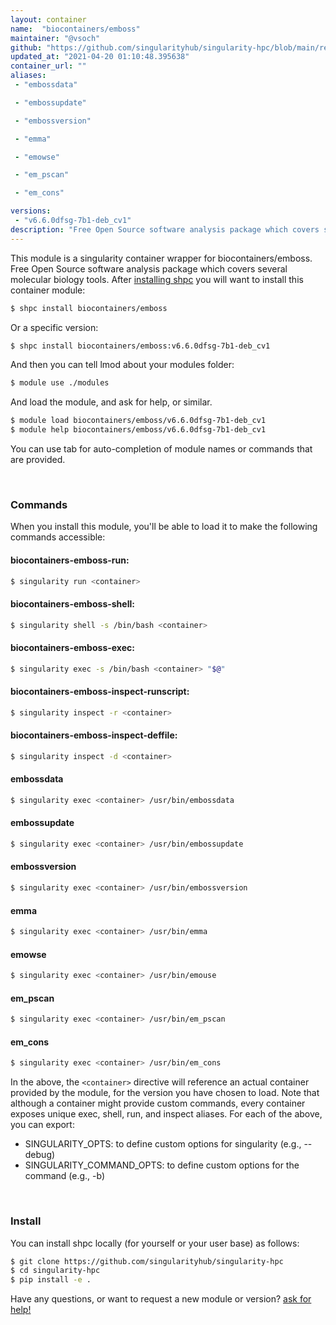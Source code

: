```yaml
---
layout: container
name:  "biocontainers/emboss"
maintainer: "@vsoch"
github: "https://github.com/singularityhub/singularity-hpc/blob/main/registry/biocontainers/emboss/container.yaml"
updated_at: "2021-04-20 01:10:48.395638"
container_url: ""
aliases:
 - "embossdata"

 - "embossupdate"

 - "embossversion"

 - "emma"

 - "emowse"

 - "em_pscan"

 - "em_cons"

versions:
 - "v6.6.0dfsg-7b1-deb_cv1"
description: "Free Open Source software analysis package which covers several molecular biology tools."
---
```


This module is a singularity container wrapper for biocontainers/emboss.
Free Open Source software analysis package which covers several molecular biology tools.
After [installing shpc](#install) you will want to install this container module:

```bash
$ shpc install biocontainers/emboss
```

Or a specific version:

```bash
$ shpc install biocontainers/emboss:v6.6.0dfsg-7b1-deb_cv1
```

And then you can tell lmod about your modules folder:

```bash
$ module use ./modules
```

And load the module, and ask for help, or similar.

```bash
$ module load biocontainers/emboss/v6.6.0dfsg-7b1-deb_cv1
$ module help biocontainers/emboss/v6.6.0dfsg-7b1-deb_cv1
```

You can use tab for auto-completion of module names or commands that are provided.

<br>

### Commands

When you install this module, you'll be able to load it to make the following commands accessible:

#### biocontainers-emboss-run:

```bash
$ singularity run <container>
```

#### biocontainers-emboss-shell:

```bash
$ singularity shell -s /bin/bash <container>
```

#### biocontainers-emboss-exec:

```bash
$ singularity exec -s /bin/bash <container> "$@"
```

#### biocontainers-emboss-inspect-runscript:

```bash
$ singularity inspect -r <container>
```

#### biocontainers-emboss-inspect-deffile:

```bash
$ singularity inspect -d <container>
```


#### embossdata
       
```bash
$ singularity exec <container> /usr/bin/embossdata
```


#### embossupdate
       
```bash
$ singularity exec <container> /usr/bin/embossupdate
```


#### embossversion
       
```bash
$ singularity exec <container> /usr/bin/embossversion
```


#### emma
       
```bash
$ singularity exec <container> /usr/bin/emma
```


#### emowse
       
```bash
$ singularity exec <container> /usr/bin/emouse
```


#### em_pscan
       
```bash
$ singularity exec <container> /usr/bin/em_pscan
```


#### em_cons
       
```bash
$ singularity exec <container> /usr/bin/em_cons
```



In the above, the `<container>` directive will reference an actual container provided
by the module, for the version you have chosen to load. Note that although a container
might provide custom commands, every container exposes unique exec, shell, run, and
inspect aliases. For each of the above, you can export:

 - SINGULARITY_OPTS: to define custom options for singularity (e.g., --debug)
 - SINGULARITY_COMMAND_OPTS: to define custom options for the command (e.g., -b)

<br>
  
### Install

You can install shpc locally (for yourself or your user base) as follows:

```bash
$ git clone https://github.com/singularityhub/singularity-hpc
$ cd singularity-hpc
$ pip install -e .
```

Have any questions, or want to request a new module or version? [ask for help!](https://github.com/singularityhub/singularity-hpc/issues)